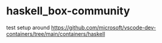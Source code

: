 # haskell_box-community
test setup around https://github.com/microsoft/vscode-dev-containers/tree/main/containers/haskell
